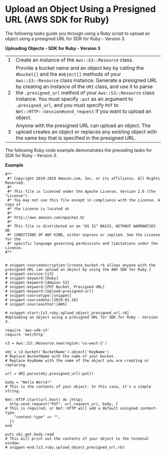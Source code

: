 # Upload an Object Using a Presigned URL \(AWS SDK for Ruby\)<a name="UploadObjectPreSignedURLRubySDK"></a>

The following tasks guide you through using a Ruby script to upload an object using a presigned URL for SDK for Ruby \- Version 3\.


**Uploading Objects \- SDK for Ruby \- Version 3**  

|  |  | 
| --- |--- |
|  1  |  Create an instance of the `Aws::S3::Resource` class\.  | 
|  2  |  Provide a bucket name and an object key by calling the `#bucket[]` and the `#object[]` methods of your `Aws::S3::Resource` class instance\. Generate a presigned URL by creating an instance of the `URI` class, and use it to parse the `.presigned_url` method of your `Aws::S3::Resource` class instance\. You must specify `:put` as an argument to `.presigned_url`, and you must specify `PUT` to `Net::HTTP::Session#send_request` if you want to upload an object\.  | 
|  3  |  Anyone with the presigned URL can upload an object\.  The upload creates an object or replaces any existing object with the same key that is specified in the presigned URL\.  | 

The following Ruby code example demonstrates the preceding tasks for SDK for Ruby \- Version 3\.

**Example**  

```
#**
 #* Copyright 2010-2019 Amazon.com, Inc. or its affiliates. All Rights Reserved.
 #*
 #* This file is licensed under the Apache License, Version 2.0 (the "License").
 #* You may not use this file except in compliance with the License. A copy of
 #* the License is located at
 #*
 #* http://aws.amazon.com/apache2.0/
 #*
 #* This file is distributed on an "AS IS" BASIS, WITHOUT WARRANTIES OR
 #* CONDITIONS OF ANY KIND, either express or implied. See the License for the
 #* specific language governing permissions and limitations under the License.
#**


# snippet-sourcedescription:[create_bucket.rb allows anyone with the presigned URL can upload an object by using the AWS SDK for Ruby.] 
# snippet-service:[s3]
# snippet-keyword:[Ruby]
# snippet-keyword:[Amazon S3]
# snippet-keyword:[PUT Bucket, Presigned URL]
# snippet-keyword:[Upload-presigned-url]
# snippet-sourcetype:[snippet]
# snippet-sourcedate:[2019-01-28]
# snippet-sourceauthor:[AWS]

# snippet-start:[s3.ruby.upload_object_presigned_url.rb]
#Uploading an object using a presigned URL for SDK for Ruby - Version 3.

require 'aws-sdk-s3'
require 'net/http'

s3 = Aws::S3::Resource.new(region:'us-west-2')

obj = s3.bucket('BucketName').object('KeyName')
# Replace BucketName with the name of your bucket.
# Replace KeyName with the name of the object you are creating or replacing.

url = URI.parse(obj.presigned_url(:put))

body = "Hello World!"
# This is the contents of your object. In this case, it's a simple string.

Net::HTTP.start(url.host) do |http|
  http.send_request("PUT", url.request_uri, body, {
# This is required, or Net::HTTP will add a default unsigned content-type.
    "content-type" => "",
  })
end

puts obj.get.body.read
# This will print out the contents of your object to the terminal window.
# snippet-end:[s3.ruby.upload_object_presigned_url.rb]
```
